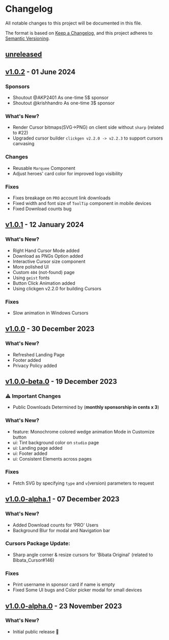 # Changelog

All notable changes to this project will be documented in this file.

The format is based on [Keep a Changelog](https://keepachangelog.com/en/1.0.0/),
and this project adheres to [Semantic Versioning](https://semver.org/spec/v2.0.0.html).

## [unreleased]

## [v1.0.2] - 01 June 2024

### Sponsors

-   Shoutout @AKP2401 As one-time 5$ sponsor
-   Shoutout @krishhandro As one-time 3$ sponsor

### What's New?

-   Render Cursor bitmaps(SVG->PNG) on client side without `sharp` (related to #22)
-   Upgraded cursor builder `clickgen v2.2.0 -> v2.2.3` to support cursors canvasing

### Changes

-   Reusable `Marquee` Component
-   Adjust heroes' card color for improved logo visibility

### Fixes

-   Fixes breakage on `PRO` account link downloads
-   Fixed width and font size of `ToolTip` component in mobile devices
-   Fixed Download counts bug

## [v1.0.1] - 12 January 2024

### What's New?

-   Right Hand Cursor Mode added
-   Download as PNGs Option added
-   Interactive Cursor size component
-   More polished UI
-   Custom `404` (not-found) page
-   Using `geist` fonts
-   Button Click Animation added
-   Using clickgen v2.2.0 for building Cursors

### Fixes

-   Slow animation in Windows Cursors

## [v1.0.0] - 30 December 2023

### What's New?

-   Refreshed Landing Page
-   Footer added
-   Privacy Policy added

## [v1.0.0-beta.0] - 19 December 2023

### :warning: Important Changes

-   Public Downloads Determined by (**monthly sponsorship in cents x 3**)

### What's New?

-   feature: Monochrome colored wedge animation Mode in Customize button
-   ui: Tint background color on `studio` page
-   ui: Landing page added
-   ui: Footer added
-   ui: Consistent Elements across pages

### Fixes

-   Fetch SVG by specifying `type` and `v`(version) parameters to request

## [v1.0.0-alpha.1] - 07 December 2023

### What's New?

-   Added Download counts for 'PRO' Users
-   Background Blur for modal and Navigation bar

### Cursors Package Update:

-   Sharp angle corner & resize cursors for 'Bibata Original' (related to Bibata_Cursor#146)

### Fixes

-   Print username in sponsor card if name is empty
-   Fixed Some UI bugs and Color picker modal for small devices

## [v1.0.0-alpha.0] - 23 November 2023

### What's New?

-   Initial public release 🎊

[unreleased]: https://github.com/ful1e5/bibata/compare/v1.0.2...main
[v1.0.2]: https://github.com/ful1e5/bibata/compare/v1.0.2...v1.0.1
[v1.0.1]: https://github.com/ful1e5/bibata/compare/v1.0.1...v1.0.0
[v1.0.0]: https://github.com/ful1e5/bibata/compare/v1.0.0...v1.0.0-beta.0
[v1.0.0-beta.0]: https://github.com/ful1e5/bibata/compare/v1.0.0-alpha.1...v1.0.0-beta.0
[v1.0.0-alpha.1]: https://github.com/ful1e5/bibata/compare/v1.0.0-alpha.0...v1.0.0-alpha.1
[v1.0.0-alpha.0]: https://github.com/ful1e5/bibata/tree/v1.0.0-alpha.0
